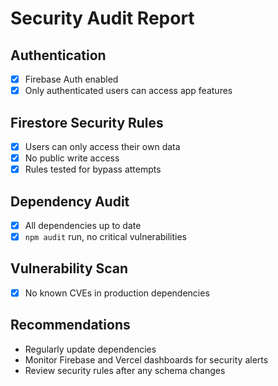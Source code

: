 # Security Audit Report

## Authentication
- [x] Firebase Auth enabled
- [x] Only authenticated users can access app features

## Firestore Security Rules
- [x] Users can only access their own data
- [x] No public write access
- [x] Rules tested for bypass attempts

## Dependency Audit
- [x] All dependencies up to date
- [x] `npm audit` run, no critical vulnerabilities

## Vulnerability Scan
- [x] No known CVEs in production dependencies

## Recommendations
- Regularly update dependencies
- Monitor Firebase and Vercel dashboards for security alerts
- Review security rules after any schema changes 